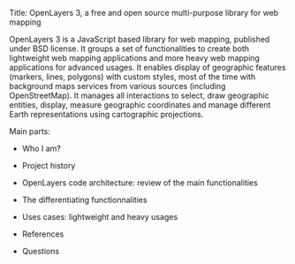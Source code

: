 Title: OpenLayers 3, a free and open source multi-purpose library for web mapping

OpenLayers 3 is a JavaScript based library for web mapping, published under BSD license. It groups a set of functionalities to create both lightweight web mapping applications and more heavy web mapping applications for advanced usages. It enables display of geographic features (markers, lines, polygons) with custom styles, most of the time with background maps services from various sources (including OpenStreetMap). It manages all interactions to select, draw geographic entities, display, measure geographic coordinates and manage different Earth representations using cartographic projections.


Main parts:

* Who I am?
* Project history
* OpenLayers code architecture: review of the main functionalities

* The differentiating functionnalities
* Uses cases: lightweight and heavy usages
* References
* Questions